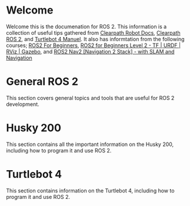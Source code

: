 # Welcome
Welcome this is the documenation for ROS 2. This information is a collection of useful tips gathered from [Clearpath Robot Docs](https://docs.clearpathrobotics.com/docs/robots/), [Clearpath ROS 2](https://docs.clearpathrobotics.com/docs/ros/), and [Turtlebot 4 Manuel](https://turtlebot.github.io/turtlebot4-user-manual/). It also has informtation from the following courses; [ROS2 For Beginners](https://www.udemy.com/course/ros2-for-beginners), [ROS2 for Beginners Level 2 - TF | URDF | RViz | Gazebo](https://www.udemy.com/course/ros2-tf-urdf-rviz-gazebo), and [ROS2 Nav2 [Navigation 2 Stack] - with SLAM and Navigation](https://www.udemy.com/course/ros2-nav2-stack)

# General ROS 2
This section covers general topics and tools that are useful for ROS 2 development.

# Husky 200
This section contains all the important information on the Husky 200, including how to program it and use ROS 2.

# Turtlebot 4
This section contains information on the Turtlebot 4, including how to program it and use ROS 2.

